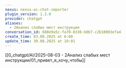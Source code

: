 ```yaml
---
nexus: nexus-ai-chat-importer
plugin_version: 1.2.0
provider: chatgpt
aliases:
  - 2Анализ слабых мест инструкции
conversation_id: 688e9a5c-fa70-8330-b0b7-c2b10003efa4
create_time: 03.08.2025 at 6:08
update_time: 30.08.2025 at 10:01
---
```

[[0_chatgpt/AI/2025-08-03 - 2Анализ слабых мест инструкции/01_привет_я_хочу_чтобы]]
